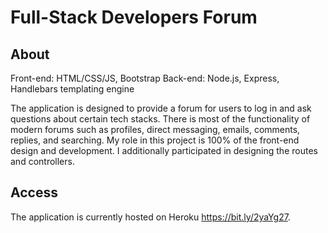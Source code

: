 # Full-Stack Developers Forum

## About
Front-end: HTML/CSS/JS, Bootstrap
Back-end: Node.js, Express, Handlebars templating engine

The application is designed to provide a forum for users to log in and ask questions about certain tech stacks. There is most of the functionality of modern forums such as profiles, direct messaging, emails, comments, replies, and searching. My role in this project is 100% of the front-end design and development. I additionally participated in designing the routes and controllers.

## Access
The application is currently hosted on Heroku https://bit.ly/2yaYg27.
